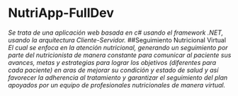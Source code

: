 # NutriApp-FullDev
_Se trata de una aplicación web basada en c# usando el framework .NET, usando la arquitectura Cliente-Servidor._
##Seguimiento Nutricional Virtual
_El cual se enfoca en la atención nutricional, generando un seguimiento por parte del nutricionista de manera constante para comunicar al paciente sus avances, metas y estrategias para lograr los objetivos (diferentes para cada paciente) en aras de mejorar su condición y estado de salud y así favorecer la
adherencia al tratamiento y garantizar el seguimiento del plan apoyados por un equipo de profesionales nutricionales de manera virtual._


